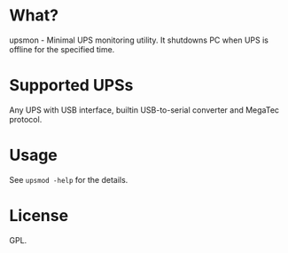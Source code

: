 # What?

upsmon - Minimal UPS monitoring utility. It shutdowns PC when UPS is offline for the specified time.

# Supported UPSs

Any UPS with USB interface, builtin USB-to-serial converter and MegaTec protocol.

# Usage

See `upsmod -help` for the details.

# License

GPL.
